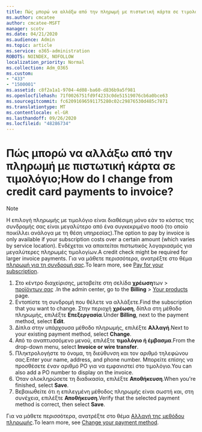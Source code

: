 ```yaml
---
title: Πώς μπορώ να αλλάξω από την πληρωμή με πιστωτική κάρτα σε τιμολόγιο;
ms.author: cmcatee
author: cmcatee-MSFT
manager: scotv
ms.date: 04/21/2020
ms.audience: Admin
ms.topic: article
ms.service: o365-administration
ROBOTS: NOINDEX, NOFOLLOW
localization_priority: Normal
ms.collection: Adm_O365
ms.custom:
- "433"
- "1500001"
ms.assetid: c8f2a1a1-9704-4d08-ba60-d836b9a5f981
ms.openlocfilehash: 71f0026751fd9f4233c0de51519076cb6a0bce63
ms.sourcegitcommit: fc62091696591175280c02c29876530d485c7871
ms.translationtype: MT
ms.contentlocale: el-GR
ms.lasthandoff: 09/26/2020
ms.locfileid: "48286734"
---
```

# <a name="how-do-i-change-from-credit-card-payments-to-invoice"></a><span data-ttu-id="16577-102">Πώς μπορώ να αλλάξω από την πληρωμή με πιστωτική κάρτα σε τιμολόγιο;</span><span class="sxs-lookup"><span data-stu-id="16577-102">How do I change from credit card payments to invoice?</span></span>

> [!NOTE]
> <span data-ttu-id="16577-103">Η επιλογή πληρωμής με τιμολόγιο είναι διαθέσιμη μόνο εάν το κόστος της συνδρομής σας είναι μεγαλύτερο από ένα συγκεκριμένο ποσό (το οποίο ποικίλλει ανάλογα με τη θέση υπηρεσίας).</span><span class="sxs-lookup"><span data-stu-id="16577-103">The option to pay by invoice is only available if your subscription costs over a certain amount (which varies by service location).</span></span> <span data-ttu-id="16577-104">Ενδέχεται να απαιτείται πιστωτικός λογαριασμός για μεγαλύτερες πληρωμές τιμολογίων.</span><span class="sxs-lookup"><span data-stu-id="16577-104">A credit check might be required for larger invoice payments.</span></span> <span data-ttu-id="16577-105">Για να μάθετε περισσότερα, ανατρέξτε στο θέμα [πληρωμή για τη συνδρομή σας](https://docs.microsoft.com/microsoft-365/commerce/billing-and-payments/pay-for-your-subscription).</span><span class="sxs-lookup"><span data-stu-id="16577-105">To learn more, see [Pay for your subscription](https://docs.microsoft.com/microsoft-365/commerce/billing-and-payments/pay-for-your-subscription).</span></span>

1. <span data-ttu-id="16577-106">Στο κέντρο διαχείρισης, μεταβείτε στη σελίδα **χρέωση**των  >  [προϊόντων σας](https://go.microsoft.com/fwlink/p/?linkid=842054) .</span><span class="sxs-lookup"><span data-stu-id="16577-106">In the admin center, go to the **Billing** > [Your products](https://go.microsoft.com/fwlink/p/?linkid=842054) page.</span></span>
2. <span data-ttu-id="16577-107">Εντοπίστε τη συνδρομή που θέλετε να αλλάξετε.</span><span class="sxs-lookup"><span data-stu-id="16577-107">Find the subscription that you want to change.</span></span> <span data-ttu-id="16577-108">Στην περιοχή **χρέωση**, δίπλα στη μέθοδο πληρωμής, επιλέξτε **Επεξεργασία**.</span><span class="sxs-lookup"><span data-stu-id="16577-108">Under **Billing**, next to the payment method, select **Edit**.</span></span>
3. <span data-ttu-id="16577-109">Δίπλα στην υπάρχουσα μέθοδο πληρωμής, επιλέξτε **Αλλαγή**.</span><span class="sxs-lookup"><span data-stu-id="16577-109">Next to your existing payment method, select **Change**.</span></span>
4. <span data-ttu-id="16577-110">Από το αναπτυσσόμενο μενού, επιλέξτε **τιμολόγιο ή έμβασμα**.</span><span class="sxs-lookup"><span data-stu-id="16577-110">From the drop-down menu, select **Invoice or wire transfer**.</span></span>
5. <span data-ttu-id="16577-111">Πληκτρολογήστε το όνομα, τη διεύθυνση και τον αριθμό τηλεφώνου σας.</span><span class="sxs-lookup"><span data-stu-id="16577-111">Enter your name, address, and phone number.</span></span> <span data-ttu-id="16577-112">Μπορείτε επίσης να προσθέσετε έναν αριθμό PO για να εμφανιστεί στο τιμολόγιο.</span><span class="sxs-lookup"><span data-stu-id="16577-112">You can also add a PO number to display on the invoice.</span></span>
6. <span data-ttu-id="16577-113">Όταν ολοκληρώσετε τη διαδικασία, επιλέξτε **Αποθήκευση**.</span><span class="sxs-lookup"><span data-stu-id="16577-113">When you're finished, select **Save**.</span></span>
7. <span data-ttu-id="16577-114">Βεβαιωθείτε ότι η επιλεγμένη μέθοδος πληρωμής είναι σωστή και, στη συνέχεια, επιλέξτε **Αποθήκευση**.</span><span class="sxs-lookup"><span data-stu-id="16577-114">Verify that the selected payment method is correct, then select **Save**.</span></span>

<span data-ttu-id="16577-115">Για να μάθετε περισσότερα, ανατρέξτε στο θέμα [Αλλαγή της μεθόδου πληρωμής](https://docs.microsoft.com/microsoft-365/commerce/billing-and-payments/change-payment-method).</span><span class="sxs-lookup"><span data-stu-id="16577-115">To learn more, see [Change your payment method](https://docs.microsoft.com/microsoft-365/commerce/billing-and-payments/change-payment-method).</span></span>